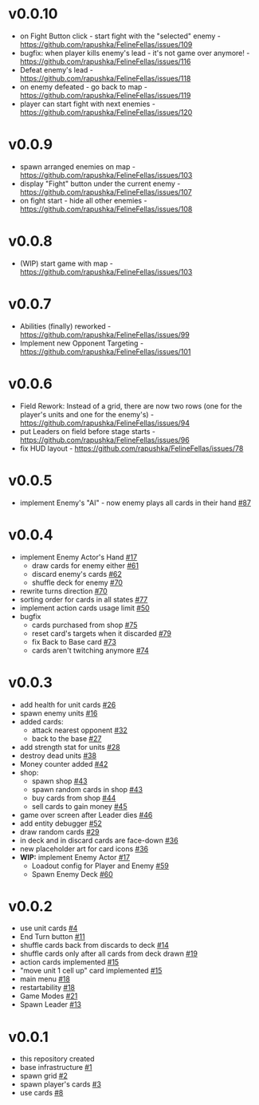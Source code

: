# v0.0.10
- on Fight Button click - start fight with the "selected" enemy - https://github.com/rapushka/FelineFellas/issues/109
- bugfix: when player kills enemy's lead - it's not game over anymore! - https://github.com/rapushka/FelineFellas/issues/116
- Defeat enemy's lead - https://github.com/rapushka/FelineFellas/issues/118
- on enemy defeated - go back to map - https://github.com/rapushka/FelineFellas/issues/119
- player can start fight with next enemies - https://github.com/rapushka/FelineFellas/issues/120

# v0.0.9
- spawn arranged enemies on map - https://github.com/rapushka/FelineFellas/issues/103
- display "Fight" button under the current enemy - https://github.com/rapushka/FelineFellas/issues/107
- on fight start - hide all other enemies - https://github.com/rapushka/FelineFellas/issues/108

# v0.0.8
- (WIP) start game with map - https://github.com/rapushka/FelineFellas/issues/103

# v0.0.7
- Abilities (finally) reworked - https://github.com/rapushka/FelineFellas/issues/99
- Implement new Opponent Targeting - https://github.com/rapushka/FelineFellas/issues/101

# v0.0.6
- Field Rework: Instead of a grid, there are now two rows (one for the player's units and one for the enemy's) - https://github.com/rapushka/FelineFellas/issues/94
- put Leaders on field before stage starts - https://github.com/rapushka/FelineFellas/issues/96
- fix HUD layout - https://github.com/rapushka/FelineFellas/issues/78

# v0.0.5
- implement Enemy's "AI" - now enemy plays all cards in their hand [#87](https://github.com/rapushka/FelineFellas/issues/87)

# v0.0.4
- implement Enemy Actor's Hand [#17](https://github.com/rapushka/FelineFellas/issues/17)
  - draw cards for enemy either [#61](https://github.com/rapushka/FelineFellas/issues/61)
  - discard enemy's cards [#62](https://github.com/rapushka/FelineFellas/issues/62)
  - shuffle deck for enemy [#70](https://github.com/rapushka/FelineFellas/issues/70)
- rewrite turns direction [#70](https://github.com/rapushka/FelineFellas/issues/70)
- sorting order for cards in all states [#77](https://github.com/rapushka/FelineFellas/issues/77)
- implement action cards usage limit [#50](https://github.com/rapushka/FelineFellas/issues/50)
- bugfix
  - cards purchased from shop [#75](https://github.com/rapushka/FelineFellas/issues/75)
  - reset card's targets when it discarded [#79](https://github.com/rapushka/FelineFellas/issues/79)
  - fix Back to Base card [#73](https://github.com/rapushka/FelineFellas/issues/73)
  - cards aren't twitching anymore [#74](https://github.com/rapushka/FelineFellas/issues/74)

# v0.0.3
- add health for unit cards [#26](https://github.com/rapushka/FelineFellas/issues/26)
- spawn enemy units [#16](https://github.com/rapushka/FelineFellas/issues/16)
- added cards:
  - attack nearest opponent [#32](https://github.com/rapushka/FelineFellas/issues/32)
  - back to the base [#27](https://github.com/rapushka/FelineFellas/issues/27)
- add strength stat for units [#28](https://github.com/rapushka/FelineFellas/issues/28)
- destroy dead units [#38](https://github.com/rapushka/FelineFellas/issues/38)
- Money counter added [#42](https://github.com/rapushka/FelineFellas/issues/42)
- shop:
  - spawn shop [#43](https://github.com/rapushka/FelineFellas/issues/43)
  - spawn random cards in shop [#43](https://github.com/rapushka/FelineFellas/issues/43)
  - buy cards from shop [#44](https://github.com/rapushka/FelineFellas/issues/44)
  - sell cards to gain money [#45](https://github.com/rapushka/FelineFellas/issues/45)
- game over screen after Leader dies [#46](https://github.com/rapushka/FelineFellas/issues/46)
- add entity debugger [#52](https://github.com/rapushka/FelineFellas/issues/52)
- draw random cards [#29](https://github.com/rapushka/FelineFellas/issues/29)
- in deck and in discard cards are face-down [#36](https://github.com/rapushka/FelineFellas/issues/36)
- new placeholder art for card icons [#36](https://github.com/rapushka/FelineFellas/issues/36)
- **WIP:** implement Enemy Actor [#17](https://github.com/rapushka/FelineFellas/issues/17)
  - Loadout config for Player and Enemy [#59](https://github.com/rapushka/FelineFellas/issues/59)
  - Spawn Enemy Deck [#60](https://github.com/rapushka/FelineFellas/issues/60)

# v0.0.2
- use unit cards [#4](https://github.com/rapushka/FelineFellas/pull/10)
- End Turn button [#11](https://github.com/rapushka/FelineFellas/pull/12)
- shuffle cards back from discards to deck [#14](https://github.com/rapushka/FelineFellas/pull/20)
- shuffle cards only after all cards from deck drawn [#19](https://github.com/rapushka/FelineFellas/issues/19)
- action cards implemented [#15](https://github.com/rapushka/FelineFellas/issues/15)
- "move unit 1 cell up" card implemented [#15](https://github.com/rapushka/FelineFellas/issues/15)
- main menu [#18](https://github.com/rapushka/FelineFellas/issues/18)
- restartability [#18](https://github.com/rapushka/FelineFellas/issues/18)
- Game Modes [#21](https://github.com/rapushka/FelineFellas/issues/21)
- Spawn Leader [#13](https://github.com/rapushka/FelineFellas/issues/13)

# v0.0.1
- this repository created
- base infrastructure [#1](https://github.com/rapushka/FelineFellas/pull/5)
- spawn grid [#2](https://github.com/rapushka/FelineFellas/issues/2)
- spawn player's cards [#3](https://github.com/rapushka/FelineFellas/pull/7)
- use cards [#8](https://github.com/rapushka/FelineFellas/issues/8)
